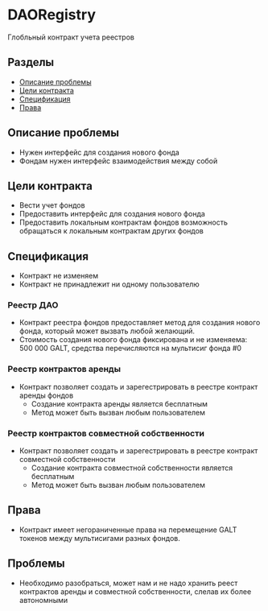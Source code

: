 # DAORegistry
Глобльный контракт учета реестров


## Разделы

* [Описание проблемы](#Описание-проблемы)
* [Цели контракта](#Цели-контракта)
* [Спецификация](#Спецификация)
* [Права](#Права)

## Описание проблемы
* Нужен интерфейс для создания нового фонда
* Фондам нужен интерфейс взаимодействия между собой

## Цели контракта
* Вести учет фондов
* Предоставить интерфейс для создания нового фонда
* Предоставить локальным контрактам фондов возможность обращаться к локальным контрактам других фондов

## Спецификация
* Контракт не изменяем
* Контракт не принадлежит ни одному пользователю

### Реестр ДАО
* Контракт реестра фондов предоставляет метод для создания нового фонда, который может вызвать
любой желающий.
* Стоимость создания нового фонда фиксирована и не изменяема: 500 000 GALT, средства перечисляются
на мультисиг фонда #0

### Реестр контрактов аренды
* Контракт позволяет создать и зарегестрировать в реестре контракт аренды фондов
    * Создание контракта аренды является бесплатным
    * Метод может быть вызван любым пользователем

### Реестр контрактов совместной собственности
* Контракт позволяет создать и зарегестрировать в реестре контракт совместной собственности
    * Создание контракта совместной собственности является бесплатным
    * Метод может быть вызван любым пользователем

## Права
* Контракт имеет негораниченные права на перемещение GALT токенов между мультисигами разных фондов.

## Проблемы
* Необходимо разобраться, может нам и не надо хранить реест контрактов аренды и совместной собственности, слелав их более автономными 
